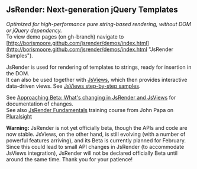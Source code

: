 ## JsRender: Next-generation jQuery Templates
_Optimized for high-performance pure string-based rendering, without DOM or jQuery dependency._<br/>
To view demo pages (on gh-branch) navigate to [http://borismoore.github.com/jsrender/demos/index.html](http://borismoore.github.com/jsrender/demos/index.html "JsRender Samples").<br/>

JsRender is used for rendering of templates to strings, ready for insertion in the DOM.<br/>
It can also be used together with [JsViews](https://github.com/BorisMoore/jsviews), which then provides interactive data-driven views. See [JsViews step-by-step samples](http://borismoore.github.com/jsviews/demos/index.html).<br/>

See [Approaching Beta: What's changing in JsRender and JsViews](http://www.borismoore.com/2012/03/approaching-beta-whats-changing-in_06.html) for documentation of changes.<br/>
See also [JsRender Fundamentals](http://johnpapa.net/new-course-on-jsrender-templating-fundamentals-with-javascript) training course from John Papa on [Pluralsight](http://pluralsight.net)</br>

**Warning:** JsRender is not yet officially beta, though the APIs and code are now stable. JsViews, on the other hand, is still evolving (with a number of
powerful features arriving), and its Beta is currently planned for February. Since this could lead to small API changes in JsRender
(to accommodate  JsViews integration), JsRender will not be declared officially Beta until around the same time. Thank you for your patience!<br/>
